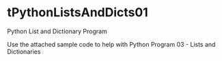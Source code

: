 # tPythonListsAndDicts01
Python List and Dictionary Program

Use the attached sample code to help with Python Program 03 - Lists and Dictionaries


